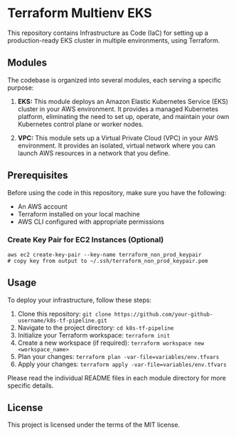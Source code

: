 # Terraform Multienv EKS

This repository contains Infrastructure as Code (IaC) for setting up a production-ready EKS cluster in multiple environments, using Terraform.

## Modules

The codebase is organized into several modules, each serving a specific purpose:

1. **EKS:** This module deploys an Amazon Elastic Kubernetes Service (EKS) cluster in your AWS environment. It provides a managed Kubernetes platform, eliminating the need to set up, operate, and maintain your own Kubernetes control plane or worker nodes.

2. **VPC:** This module sets up a Virtual Private Cloud (VPC) in your AWS environment. It provides an isolated, virtual network where you can launch AWS resources in a network that you define.

## Prerequisites

Before using the code in this repository, make sure you have the following:

- An AWS account
- Terraform installed on your local machine
- AWS CLI configured with appropriate permissions

### Create Key Pair for EC2 Instances (Optional)
```
aws ec2 create-key-pair --key-name terraform_non_prod_keypair
# copy key from output to ~/.ssh/terraform_non_prod_keypair.pem
```


## Usage

To deploy your infrastructure, follow these steps:

1. Clone this repository: `git clone https://github.com/your-github-username/k8s-tf-pipeline.git`
2. Navigate to the project directory: `cd k8s-tf-pipeline`
3. Initialize your Terraform workspace: `terraform init`
4. Create a new workspace (if required): `terraform workspace new <workspace_name>`
5. Plan your changes: `terraform plan -var-file=variables/env.tfvars`
6. Apply your changes: `terraform apply -var-file=variables/env.tfvars`

Please read the individual README files in each module directory for more specific details.

## License

This project is licensed under the terms of the MIT license. 
